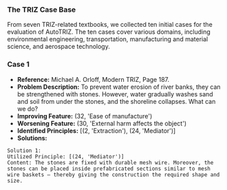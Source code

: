 ### The TRIZ Case Base

From seven TRIZ-related textbooks, we collected ten initial cases for the evaluation of AutoTRIZ. The ten cases cover various domains, including environmental engineering, transportation, manufacturing and material science, and aerospace technology.

### Case 1

- **Reference:** Michael A. Orloff, Modern TRIZ, Page 187.
- **Problem Description:** To prevent water erosion of river banks, they can be strengthened with stones. However, water gradually washes sand and soil from under the stones, and the shoreline collapses. What can we do?
- **Improving Feature:** (32, 'Ease of manufacture')
- **Worsening Feature:** (30, 'External harm affects the object')
- **Identified Principles:** [(2, 'Extraction'), (24, 'Mediator')]
- **Solutions:**

```
Solution 1:
Utilized Principle: [(24, 'Mediator')]
Content: The stones are fixed with durable mesh wire. Moreover, the stones can be placed inside prefabricated sections similar to mesh wire baskets – thereby giving the construction the required shape and size.
```



